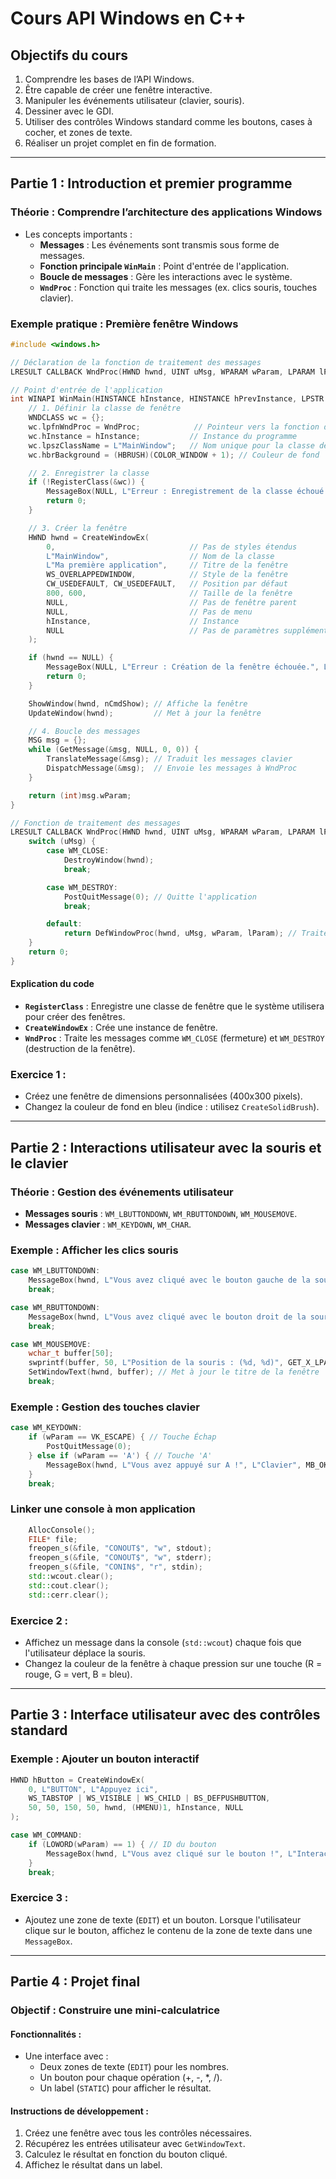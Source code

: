 
# Cours API Windows en C++

## Objectifs du cours
1. Comprendre les bases de l’API Windows.
2. Être capable de créer une fenêtre interactive.
3. Manipuler les événements utilisateur (clavier, souris).
4. Dessiner avec le GDI.
5. Utiliser des contrôles Windows standard comme les boutons, cases à cocher, et zones de texte.
6. Réaliser un projet complet en fin de formation.

---

## Partie 1 : Introduction et premier programme

### Théorie : Comprendre l’architecture des applications Windows
- Les concepts importants :
  - **Messages** : Les événements sont transmis sous forme de messages.
  - **Fonction principale `WinMain`** : Point d'entrée de l'application.
  - **Boucle de messages** : Gère les interactions avec le système.
  - **`WndProc`** : Fonction qui traite les messages (ex. clics souris, touches clavier).

### Exemple pratique : Première fenêtre Windows

```cpp
#include <windows.h>

// Déclaration de la fonction de traitement des messages
LRESULT CALLBACK WndProc(HWND hwnd, UINT uMsg, WPARAM wParam, LPARAM lParam);

// Point d'entrée de l'application
int WINAPI WinMain(HINSTANCE hInstance, HINSTANCE hPrevInstance, LPSTR lpCmdLine, int nCmdShow) {
    // 1. Définir la classe de fenêtre
    WNDCLASS wc = {};
    wc.lpfnWndProc = WndProc;            // Pointeur vers la fonction de traitement des messages
    wc.hInstance = hInstance;           // Instance du programme
    wc.lpszClassName = L"MainWindow";   // Nom unique pour la classe de fenêtre
    wc.hbrBackground = (HBRUSH)(COLOR_WINDOW + 1); // Couleur de fond

    // 2. Enregistrer la classe
    if (!RegisterClass(&wc)) {
        MessageBox(NULL, L"Erreur : Enregistrement de la classe échoué.", L"Erreur", MB_ICONERROR);
        return 0;
    }

    // 3. Créer la fenêtre
    HWND hwnd = CreateWindowEx(
        0,                              // Pas de styles étendus
        L"MainWindow",                  // Nom de la classe
        L"Ma première application",     // Titre de la fenêtre
        WS_OVERLAPPEDWINDOW,            // Style de la fenêtre
        CW_USEDEFAULT, CW_USEDEFAULT,   // Position par défaut
        800, 600,                       // Taille de la fenêtre
        NULL,                           // Pas de fenêtre parent
        NULL,                           // Pas de menu
        hInstance,                      // Instance
        NULL                            // Pas de paramètres supplémentaires
    );

    if (hwnd == NULL) {
        MessageBox(NULL, L"Erreur : Création de la fenêtre échouée.", L"Erreur", MB_ICONERROR);
        return 0;
    }

    ShowWindow(hwnd, nCmdShow); // Affiche la fenêtre
    UpdateWindow(hwnd);         // Met à jour la fenêtre

    // 4. Boucle des messages
    MSG msg = {};
    while (GetMessage(&msg, NULL, 0, 0)) {
        TranslateMessage(&msg); // Traduit les messages clavier
        DispatchMessage(&msg);  // Envoie les messages à WndProc
    }

    return (int)msg.wParam;
}

// Fonction de traitement des messages
LRESULT CALLBACK WndProc(HWND hwnd, UINT uMsg, WPARAM wParam, LPARAM lParam) {
    switch (uMsg) {
        case WM_CLOSE:
            DestroyWindow(hwnd);
            break;

        case WM_DESTROY:
            PostQuitMessage(0); // Quitte l'application
            break;

        default:
            return DefWindowProc(hwnd, uMsg, wParam, lParam); // Traitement par défaut
    }
    return 0;
}
```

#### Explication du code
- **`RegisterClass`** : Enregistre une classe de fenêtre que le système utilisera pour créer des fenêtres.
- **`CreateWindowEx`** : Crée une instance de fenêtre.
- **`WndProc`** : Traite les messages comme `WM_CLOSE` (fermeture) et `WM_DESTROY` (destruction de la fenêtre).

### Exercice 1 :
- Créez une fenêtre de dimensions personnalisées (400x300 pixels).
- Changez la couleur de fond en bleu (indice : utilisez `CreateSolidBrush`).

---

## Partie 2 : Interactions utilisateur avec la souris et le clavier

### Théorie : Gestion des événements utilisateur
- **Messages souris** : `WM_LBUTTONDOWN`, `WM_RBUTTONDOWN`, `WM_MOUSEMOVE`.
- **Messages clavier** : `WM_KEYDOWN`, `WM_CHAR`.

### Exemple : Afficher les clics souris

```cpp
case WM_LBUTTONDOWN:
    MessageBox(hwnd, L"Vous avez cliqué avec le bouton gauche de la souris !", L"Souris", MB_OK);
    break;

case WM_RBUTTONDOWN:
    MessageBox(hwnd, L"Vous avez cliqué avec le bouton droit de la souris !", L"Souris", MB_OK);
    break;

case WM_MOUSEMOVE:
    wchar_t buffer[50];
    swprintf(buffer, 50, L"Position de la souris : (%d, %d)", GET_X_LPARAM(lParam), GET_Y_LPARAM(lParam));
    SetWindowText(hwnd, buffer); // Met à jour le titre de la fenêtre
    break;
```

### Exemple : Gestion des touches clavier

```cpp
case WM_KEYDOWN:
    if (wParam == VK_ESCAPE) { // Touche Échap
        PostQuitMessage(0);
    } else if (wParam == 'A') { // Touche 'A'
        MessageBox(hwnd, L"Vous avez appuyé sur A !", L"Clavier", MB_OK);
    }
    break;
```
### Linker une console à mon application
```cpp
    AllocConsole();
    FILE* file;
    freopen_s(&file, "CONOUT$", "w", stdout);
    freopen_s(&file, "CONOUT$", "w", stderr);
    freopen_s(&file, "CONIN$", "r", stdin);
    std::wcout.clear();
    std::cout.clear();
    std::cerr.clear();
```
### Exercice 2 :
- Affichez un message dans la console (`std::wcout`) chaque fois que l'utilisateur déplace la souris.
- Changez la couleur de la fenêtre à chaque pression sur une touche (R = rouge, G = vert, B = bleu).

---

## Partie 3 : Interface utilisateur avec des contrôles standard

### Exemple : Ajouter un bouton interactif

```cpp
HWND hButton = CreateWindowEx(
    0, L"BUTTON", L"Appuyez ici",
    WS_TABSTOP | WS_VISIBLE | WS_CHILD | BS_DEFPUSHBUTTON,
    50, 50, 150, 50, hwnd, (HMENU)1, hInstance, NULL
);

case WM_COMMAND:
    if (LOWORD(wParam) == 1) { // ID du bouton
        MessageBox(hwnd, L"Vous avez cliqué sur le bouton !", L"Interaction", MB_OK);
    }
    break;
```

### Exercice 3 :
- Ajoutez une zone de texte (`EDIT`) et un bouton. Lorsque l'utilisateur clique sur le bouton, affichez le contenu de la zone de texte dans une `MessageBox`.

---

## Partie 4 : Projet final

### Objectif : Construire une mini-calculatrice
#### Fonctionnalités :
- Une interface avec :
  - Deux zones de texte (`EDIT`) pour les nombres.
  - Un bouton pour chaque opération (+, -, *, /).
  - Un label (`STATIC`) pour afficher le résultat.

#### Instructions de développement :
1. Créez une fenêtre avec tous les contrôles nécessaires.
2. Récupérez les entrées utilisateur avec `GetWindowText`.
3. Calculez le résultat en fonction du bouton cliqué.
4. Affichez le résultat dans un label.
